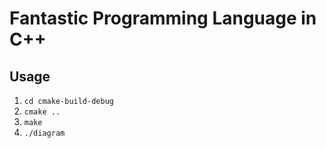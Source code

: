 # Fantastic Programming Language in C++

Usage
-----
1. ```cd cmake-build-debug```
2. ```cmake ..```
3. ```make```
4. ```./diagram```